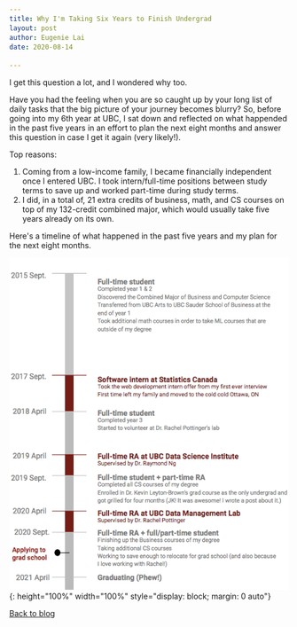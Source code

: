```yaml
---
title: Why I'm Taking Six Years to Finish Undergrad
layout: post
author: Eugenie Lai
date: 2020-08-14

---
```


I get this question a lot, and I wondered why too.

Have you had the feeling when you are so caught up by your long list of daily tasks that the big picture of your journey becomes blurry? So, before going into my 6th year at UBC, I sat down and reflected on what happended in the past five years in an effort to plan the next eight months and answer this question in case I get it again (very likely!).

Top reasons:
1. Coming from a low-income family, I became financially independent once I entered UBC. I took intern/full-time positions between study terms to save up and worked part-time during study terms.
2. I did, in a total of, 21 extra credits of business, math, and CS courses on top of my 132-credit combined major, which would usually take five years already on its own.

Here's a timeline of what happened in the past five years and my plan for the next eight months. 

![alt text][what-happened]{: height="100%" width="100%" style="display: block; margin: 0 auto"}

[what-happened]: /assets/posts/timeline/what-happened.png "what-happened.png"

[Back to blog](../blog.html)